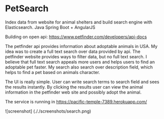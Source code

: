 # PetSearch
Index data from website for animal shelters and build search engine with Elasticsearch.
Java Spring Boot + AngularJS

Building on open api:
https://www.petfinder.com/developers/api-docs

The petfinder api provides information about adoptable animals in USA.
My idea was to create a full text search over data provided by api.
The petfinder website provides ways to filter data, but no full text search.
I believe that full text search appeals more users and helps users to find an adoptable pet faster.
My search also search over description field, which helps to find a pet based on animals character.


The UI is really simple. User can write search terms to search field and sees the results instantly.
By clicking the results user can view the animal information in the petfinder web site and possibly adopt the animal.

The service is running in
https://pacific-temple-7389.herokuapp.com/



![screenshot] (././screenshots/search.png)
